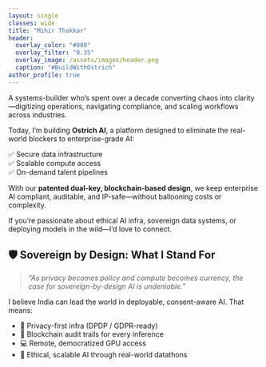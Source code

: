 ```yaml
---
layout: single
classes: wide
title: "Mihir Thakkar"
header:
  overlay_color: "#000"
  overlay_filter: "0.35"
  overlay_image: /assets/images/header.png
  caption: "#BuildWithOstrich"
author_profile: true
---
```


A systems-builder who’s spent over a decade converting chaos into clarity—digitizing operations, navigating compliance, and scaling workflows across industries.

Today, I’m building **Ostrich AI**, a platform designed to eliminate the real-world blockers to enterprise-grade AI:

✅ Secure data infrastructure  
✅ Scalable compute access  
✅ On-demand talent pipelines  

With our **patented dual-key, blockchain-based design**, we keep enterprise AI compliant, auditable, and IP-safe—without ballooning costs or complexity.

If you’re passionate about ethical AI infra, sovereign data systems, or deploying models in the wild—I’d love to connect.

## 🛡️ Sovereign by Design: What I Stand For

> _“As privacy becomes policy and compute becomes currency, the case for sovereign-by-design AI is undeniable.”_

I believe India can lead the world in deployable, consent-aware AI. That means:

- 🔐 Privacy-first infra (DPDP / GDPR-ready)  
- 🧾 Blockchain audit trails for every inference  
- 💻 Remote, democratized GPU access  
- 🌱 Ethical, scalable AI through real-world datathons  
